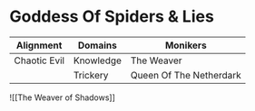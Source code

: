 # Goddess Of Spiders & Lies

| Alignment    | Domains   | Monikers               |
| ------------ | --------- | ---------------------- |
| Chaotic Evil | Knowledge | The Weaver             |
|              | Trickery  | Queen Of The Netherdark |
![[The Weaver of Shadows]]